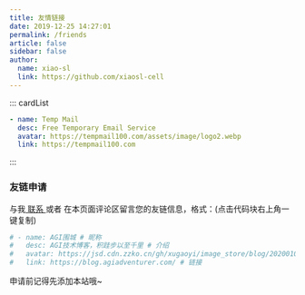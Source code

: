 ```yaml
---
title: 友情链接
date: 2019-12-25 14:27:01
permalink: /friends
article: false
sidebar: false
author:
  name: xiao-sl
  link: https://github.com/xiaosl-cell
---
```


<!--
普通卡片列表容器，可用于友情链接、项目推荐、古诗词展示等。
cardList 后面可跟随一个数字表示每行最多显示多少个，选值范围1~4，默认3。在小屏时会根据屏幕宽度减少每行显示数量。
-->

::: cardList

```yaml
- name: Temp Mail
  desc: Free Temporary Email Service
  avatar: https://tempmail100.com/assets/image/logo2.webp
  link: https://tempmail100.com
```

:::

### 友链申请

与我[ 联系 ](/about/#联系)或者 在本页面评论区留言您的友链信息，格式：(点击代码块右上角一键复制)

```yaml
# - name: AGI围城 # 昵称
#   desc: AGI技术博客，积跬步以至千里 # 介绍
#   avatar: https://jsd.cdn.zzko.cn/gh/xugaoyi/image_store/blog/20200103123203.jpg # 头像
#   link: https://blog.agiadventurer.com/ # 链接
```

申请前记得先添加本站哦~
